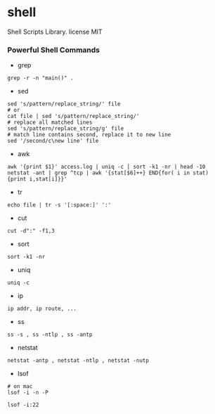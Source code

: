 shell
=====
Shell Scripts Library.
license MIT


### Powerful Shell Commands
- grep
```
grep -r -n "main()" .
```
- sed
```
sed 's/pattern/replace_string/' file
# or
cat file | sed 's/pattern/replace_string/'
# replace all matched lines
sed 's/pattern/replace_string/g' file
# match line contains second, replace it to new line
sed '/second/c\new line' file
```
- awk
```
awk '{print $1}' access.log | uniq -c | sort -k1 -nr | head -10
netstat -ant | grep ^tcp | awk '{stat[$6]++} END{for( i in stat) {print i,stat[i]}}'
```
- tr
``` 
echo file | tr -s '[:space:]' ':' 
```
- cut
``` 
cut -d":" -f1,3
```
- sort
```
sort -k1 -nr
```
- uniq
```
uniq -c
```
- ip
``` 
ip addr, ip route, ...
```
- ss
```  
ss -s , ss -ntlp , ss -antp
```
- netstat 
```
netstat -antp , netstat -ntlp , netstat -nutp
```
- lsof
```
# on mac
lsof -i -n -P

lsof -i:22

```
